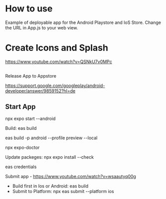 # How to use

Example of deployable app for the Android Playstore and IoS Store.
Change the URL in App.js to your web view.

# Create Icons and Splash

https://www.youtube.com/watch?v=QSNkU7v0MPc

##

Release App to Appstore

https://support.google.com/googleplay/android-developer/answer/9859152?hl=de

## Start App

npx expo start --android

Build:
eas build

eas build -p android --profile preview --local

npx expo-doctor

Update packeges: npx expo install --check

eas credentials


Submit app - https://www.youtube.com/watch?v=wsaautyq00g
- Build first in Ios or Android: eas build
- Submit to Platform: npx eas submit --platform ios